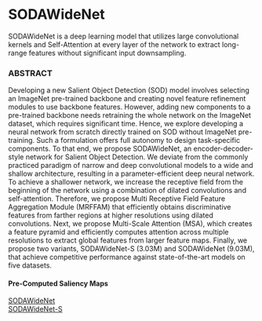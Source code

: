 # SODAWideNet
SODAWideNet is a deep learning model that utilizes large convolutional kernels and Self-Attention at every layer of the network to extract long-range features without significant input downsampling.

### ABSTRACT
Developing a new Salient Object Detection (SOD) model involves selecting an ImageNet pre-trained backbone and creating novel feature refinement modules to use backbone features. However, adding new components to a pre-trained backbone needs retraining the whole network on the ImageNet dataset, which requires significant time. Hence, we explore developing a neural network from scratch directly trained on SOD without ImageNet pre-training. Such a formulation offers full autonomy to design task-specific components. To that end, we propose SODAWideNet, an encoder-decoder-style network for Salient Object Detection. We deviate from the commonly practiced paradigm of narrow and deep convolutional models to a wide and shallow architecture, resulting in a parameter-efficient deep neural network. To achieve a shallower network, we increase the receptive field from the beginning of the network using a combination of dilated convolutions and self-attention. Therefore, we propose Multi Receptive Field Feature Aggregation Module (MRFFAM) that efficiently obtains discriminative features from farther regions at higher resolutions using dilated convolutions. Next, we propose Multi-Scale Attention (MSA), which creates a feature pyramid and efficiently computes attention across multiple resolutions to extract global features from larger feature maps. Finally, we propose two variants, SODAWideNet-S (3.03M) and SODAWideNet (9.03M), that achieve competitive performance against state-of-the-art models on five datasets.

#### Pre-Computed Saliency Maps

[SODAWideNet](https://drive.google.com/drive/folders/19yZ8hAOgvdHSkZsmyiWeDzZEFHybJdVV?usp=sharing) <br />
[SODAWideNet-S](https://drive.google.com/drive/folders/1rC11EUb9RocRKyXwLCd1AESY5ocjZ_ta?usp=sharing)
